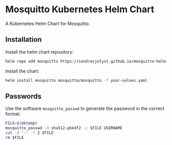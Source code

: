 # Mosquitto Kubernetes Helm Chart

A Kubernetes Helm Chart for Mosquitto.

## Installation

Install the helm chart repository:

```bash
helm repo add mosquitto https://sondresjolyst.github.io/mosquitto-helm-chart
```

Install the chart:

```bash
helm install mosquitto mosquitto/mosquitto -f your-values.yaml
```

## Passwords

Use the software `mosquitto_passwd` to generate the password in the correct format:

```bash
FILE=$(mktemp)
mosquitto_passwd -H sha512-pbkdf2 -c $FILE USERNAME
cut -d ":" -f 2 $FILE
rm $FILE
```
